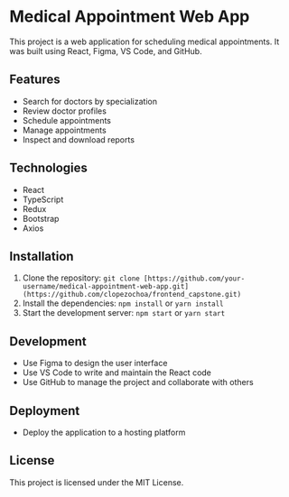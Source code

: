 # Medical Appointment Web App

This project is a web application for scheduling medical appointments. It was built using React, Figma, VS Code, and GitHub.

## Features

* Search for doctors by specialization
* Review doctor profiles
* Schedule appointments
* Manage appointments
* Inspect and download reports

## Technologies

* React
* TypeScript
* Redux
* Bootstrap
* Axios

## Installation

1. Clone the repository: `git clone [https://github.com/your-username/medical-appointment-web-app.git](https://github.com/clopezochoa/frontend_capstone.git)`
2. Install the dependencies: `npm install` or `yarn install`
3. Start the development server: `npm start` or `yarn start`

## Development

* Use Figma to design the user interface
* Use VS Code to write and maintain the React code
* Use GitHub to manage the project and collaborate with others

## Deployment

* Deploy the application to a hosting platform

## License

This project is licensed under the MIT License.
